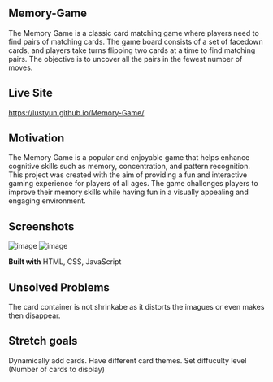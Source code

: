 ## Memory-Game
The Memory Game is a classic card matching game where players need to find pairs of matching cards. The game board consists of a set of facedown cards, and players take turns flipping two cards at a time to find matching pairs. The objective is to uncover all the pairs in the fewest number of moves.

## Live Site
https://lustyun.github.io/Memory-Game/

## Motivation
The Memory Game is a popular and enjoyable game that helps enhance cognitive skills such as memory, concentration, and pattern recognition. This project was created with the aim of providing a fun and interactive gaming experience for players of all ages. The game challenges players to improve their memory skills while having fun in a visually appealing and engaging environment.

## Screenshots
![image](https://github.com/lustyun/Memory-Game/assets/72274267/41821f82-3936-4539-972d-27e9f166e09c)
![image](https://github.com/lustyun/Memory-Game/assets/72274267/48bcad2a-4b39-44eb-ba5c-b99b46d12d2f)

<b>Built with</b>
HTML, CSS, JavaScript

## Unsolved Problems
The card container is not shrinkabe as it distorts the imagues or even makes then disappear.

## Stretch goals
Dynamically add cards.
Have different card themes.
Set diffuculty level (Number of cards to display)

